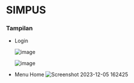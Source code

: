 # SIMPUS

### Tampilan

* Login
  
  ![image](https://github.com/ailsaaurellia/SIMPUS-Final/assets/148856554/fee2ecae-7958-46cb-bf28-ecf212963d38)
  
  ![image](https://github.com/ailsaaurellia/SIMPUS-Final/assets/148856554/d0b5cfac-e981-495b-8805-a2baed9cb81e)

* Menu Home
 ![Screenshot 2023-12-05 162425](https://github.com/ailsaaurellia/SIMPUS-Final/assets/148856554/047d9efa-ba2f-4cc6-9b09-d530317e4e2b)





  
